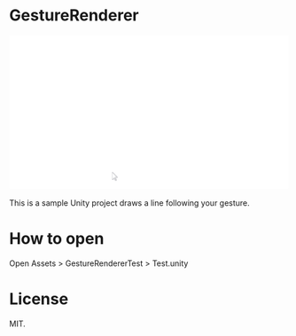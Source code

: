 # GestureRenderer
![Animation.gif](Animation.gif)

This is a sample Unity project draws a line following your gesture.

# How to open
Open Assets > GestureRendererTest > Test.unity

# License
MIT.
